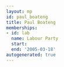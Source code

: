 ```yaml
---
layout: mp
id: paul_boateng
title: Paul Boateng
memberships:
- id: lab
  name: Labour Party
  start: 
  end: '2005-03-18'
autogenerated: true
---
```

